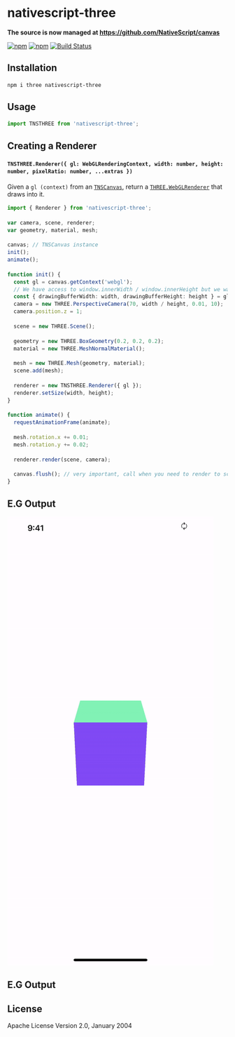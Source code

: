 # nativescript-three

**The source is now managed at https://github.com/NativeScript/canvas**

[![npm](https://img.shields.io/npm/v/nativescript-three.svg)](https://www.npmjs.com/package/nativescript-three)
[![npm](https://img.shields.io/npm/dt/nativescript-three.svg?label=npm%20downloads)](https://www.npmjs.com/package/nativescript-three)
[![Build Status](https://travis-ci.org/triniwiz/nativescript-three.svg?branch=master)](https://travis-ci.org/triniwiz/nativescript-three)

## Installation

```bash
npm i three nativescript-three
```

## Usage

```js
import TNSTHREE from 'nativescript-three';
```

## Creating a Renderer

#### `TNSTHREE.Renderer({ gl: WebGLRenderingContext, width: number, height: number, pixelRatio: number, ...extras })`

Given a `gl (context)` from an
[`TNSCanvas`](https://github.com/triniwiz/nativescript-canvas-plugin), return a
[`THREE.WebGLRenderer`](https://threejs.org/docs/#api/renderers/WebGLRenderer)
that draws into it.

```ts
import { Renderer } from 'nativescript-three';

var camera, scene, renderer;
var geometry, material, mesh;

canvas; // TNSCanvas instance
init();
animate();

function init() {
  const gl = canvas.getContext('webgl');
  // We have access to window.innerWidth / window.innerHeight but we want the current view size
  const { drawingBufferWidth: width, drawingBufferHeight: height } = gl;
  camera = new THREE.PerspectiveCamera(70, width / height, 0.01, 10);
  camera.position.z = 1;

  scene = new THREE.Scene();

  geometry = new THREE.BoxGeometry(0.2, 0.2, 0.2);
  material = new THREE.MeshNormalMaterial();

  mesh = new THREE.Mesh(geometry, material);
  scene.add(mesh);

  renderer = new TNSTHREE.Renderer({ gl });
  renderer.setSize(width, height);
}

function animate() {
  requestAnimationFrame(animate);

  mesh.rotation.x += 0.01;
  mesh.rotation.y += 0.02;

  renderer.render(scene, camera);

  canvas.flush(); // very important, call when you need to render to screen.
}
```

## E.G Output

![Output](ss/three-cube.gif?raw=true)

## E.G Output

## License

Apache License Version 2.0, January 2004
